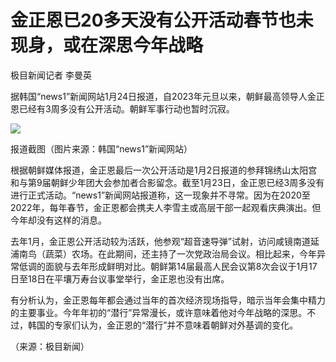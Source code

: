 # 金正恩已20多天没有公开活动春节也未现身，或在深思今年战略

极目新闻记者 李曼英

据韩国“news1”新闻网站1月24日报道，自2023年元旦以来，朝鲜最高领导人金正恩已经有3周多没有公开活动。朝鲜军事行动也暂时沉寂。

![](https://inews.gtimg.com/newsapp_bt/0/15625504516/1000)

报道截图（图片来源：韩国“news1”新闻网站）

根据朝鲜媒体报道，金正恩最后一次公开活动是1月2日报道的参拜锦绣山太阳宫和与第9届朝鲜少年团大会参加者合影留念。截至1月23日，金正恩已经3周多没有进行正式活动。“news1”新闻网站报道称，这一现象并不寻常。因为在2020至2022年，每年春节，金正恩都会携夫人李雪主或高层干部一起观看庆典演出。但今年却没有这样的消息。

去年1月，金正恩公开活动较为活跃，他参观“超音速导弹”试射，访问咸镜南道延浦南鸟（蔬菜）农场。在此期间，还主持了一次党政治局会议。相比起来，今年异常低调的面貌与去年形成鲜明对比。朝鲜第14届最高人民会议第8次会议于1月17日至18日在平壤万寿台议事堂举行，金正恩也没有出席。

有分析认为，金正恩每年都会通过当年的首次经济现场指导，暗示当年会集中精力的主要事业。今年年初的“潜行”异常漫长，或许意味着他对今年战略的深思。不过，韩国的专家们认为，金正恩的“潜行”并不意味着朝鲜对外基调的变化。

（来源：极目新闻）

